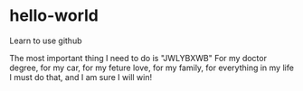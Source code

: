 # hello-world
Learn to use github

The most important thing I need to do is "JWLYBXWB"
For my doctor degree, for my car, for my feture love, for my family, for everything in my life
I must do that, and I am sure I will win!

